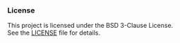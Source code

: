 ### License

This project is licensed under the BSD 3-Clause License.  
See the [LICENSE](./LICENSE) file for details.
